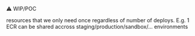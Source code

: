 :warning: WIP/POC

resources that we only need once regardless of number of deploys.
E.g. 1 ECR can be shared accross staging/production/sandbox/... environments

